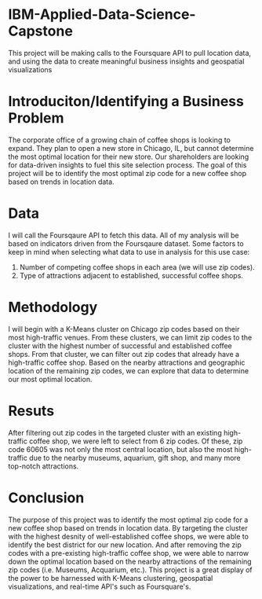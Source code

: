 # IBM-Applied-Data-Science-Capstone
This project will be making calls to the Foursquare API to pull location data, and using the data to create meaningful business insights and geospatial visualizations

# Introduciton/Identifying a Business Problem
The corporate office of a growing chain of coffee shops is looking to expand. They plan to open a new store in Chicago, IL, but cannot determine the most optimal location for their new store. Our shareholders are looking for data-driven insights to fuel this site selection process. The goal of this project will be to identify the most optimal zip code for a new coffee shop based on trends in location data.

# Data
I will call the Foursqaure API to fetch this data. All of my analysis will be based on indicators driven from the Foursqaure dataset. Some factors to keep in mind when selecting what data to use in analysis for this use case:

1. Number of competing coffee shops in each area (we will use zip codes).
2. Type of attractions adjacent to established, successful coffee shops.

# Methodology
I will begin with a K-Means cluster on Chicago zip codes based on their most high-traffic venues. From these clusters, we can limit zip codes to the cluster with the highest number of successful and established coffee shops. From that cluster, we can filter out zip codes that already have a high-traffic coffee shop. Based on the nearby attractions and geographic location of the remaining zip codes, we can explore that data to determine our most optimal location.

# Resuts
After filtering out zip codes in the targeted cluster with an existing high-traffic coffee shop, we were left to select from 6 zip codes. Of these, zip code 60605 was not only the most central location, but also the most high-traffic due to the nearby museums, aquarium, gift shop, and many more top-notch attractions.

# Conclusion
The purpose of this project was to identify the most optimal zip code for a new coffee shop based on trends in location data. By targeting the cluster with the highest desnity of well-established coffee shops, we were able to identify the best district for our new location. And after removing the zip codes with a pre-existing high-traffic coffee shop, we were able to narrow down the optimal location based on the nearby attractions of the remaining zip codes (i.e. Museums, Acquarium, etc.). This project is a great display of the power to be harnessed with K-Means clustering, geospatial visualizations, and real-time API's such as Foursquare's. 
